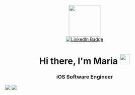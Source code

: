 <div id="header" align="center">
  <img src="https://media.giphy.com/media/M9gbBd9nbDrOTu1Mqx/giphy.gif" width="100"/>
</div>

<div id="badges" align="center">
  <a href="https://www.linkedin.com/in/maria-ganeeva-80318724b/">
    <img src="https://img.shields.io/badge/LinkedIn-blue?style=for-the-badge&logo=linkedin&logoColor=white" alt="LinkedIn Badge"/>
  </a>
</div>

<h1 align="center">Hi there, I'm Maria</a> 
  <img src="https://github.com/blackcater/blackcater/raw/main/images/Hi.gif" height="32"/></h1>
<h3 align="center">iOS Software Engineer</h3>

![](https://github-profile-summary-cards.vercel.app/api/cards/repos-per-language?username=marrrydm&theme=solarized_dark)
![](https://github-profile-summary-cards.vercel.app/api/cards/most-commit-language?username=marrrydm&theme=solarized_dark)
